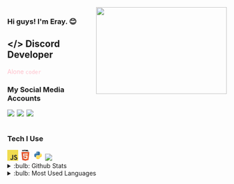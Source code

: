 <img src="https://media.giphy.com/media/l4KhNBgG8RaItFkDS/giphy.gif" align="right" width="300" height="200">

### Hi guys! I'm Eray. :blush:

##  </> Discord Developer

<font color="pink"> Alone `coder`
</font>

### My Social Media Accounts

[<img width="22" src="https://unpkg.com/simple-icons@v5/icons/steam.svg" align="left" />][steam]
[<img width="22" src="https://unpkg.com/simple-icons@v5/icons/discord.svg" align="left" />][discord]
[<img width="22" src="https://unpkg.com/simple-icons@v5/icons/spotify.svg" align="left" />][spotify]

<br />
<br />

### Tech I Use
<img src="https://raw.githubusercontent.com/github/explore/80688e429a7d4ef2fca1e82350fe8e3517d3494d/topics/javascript/javascript.png" widht="25" height= "25">
<img src="https://raw.githubusercontent.com/github/explore/80688e429a7d4ef2fca1e82350fe8e3517d3494d/topics/html/html.png" widht="25" height= "25">
<img src="https://raw.githubusercontent.com/github/explore/80688e429a7d4ef2fca1e82350fe8e3517d3494d/topics/python/python.png" widht="25" height= "25">
<img src="https://cdn.discordapp.com/attachments/890934127681994752/909389713847226408/cpp.png" widht="25" height= "25">



 <details>
 <summary>:bulb: Github Stats</summary>
 <img src="https://github-readme-stats.vercel.app/api?username=Lawainn&theme=radical">
 </details>

 <details>
 <summary>:bulb: Most Used Languages</summary>
 <img src="https://github-readme-stats.vercel.app/api/top-langs/?username=Lawainn&layout=compact">
 </details>












[spotify]: https://open.spotify.com/user/gd119c0eylsfed80v4jdl6n82?si=31cd7af73fdc4e3f
[discord]: https://discord.gg/3s2f8ehPnF
[steam]: https://steamcommunity.com/id/Lawainn/

